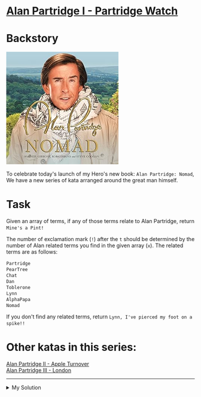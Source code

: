 # [Alan Partridge I - Partridge Watch](https://www.codewars.com/kata/5808c8eff0ed4210de000008)

# Backstory

![](./../images/alan_partidge.jpg)

To celebrate today's launch of my Hero's new book: `Alan Partridge: Nomad`, We have a new series of kata arranged around the great man himself.

# Task

Given an array of terms, if any of those terms relate to Alan Partridge, return `Mine's a Pint!`

The number of exclamation mark (`!`) after the `t` should be determined by the number of Alan related terms you find in the given array (`x`). The related terms are as follows:

    Partridge
    PearTree
    Chat
    Dan
    Toblerone
    Lynn
    AlphaPapa
    Nomad

If you don't find any related terms, return `Lynn, I've pierced my foot on a spike!!`

# Other katas in this series:

[Alan Partridge II - Apple Turnover](https://www.codewars.com/kata/alan-partridge-ii-apple-turnover)  
[Alan Partridge III - London](https://www.codewars.com/kata/alan-partridge-iii-london)

---

<details><summary>My Solution</summary>

```js
function part(x) {
  const terms = ['Partridge', 'PearTree', 'Chat', 'Dan', 'Toblerone', 'Lynn', 'AlphaPapa', 'Nomad']
  let match = 0
  for (let w of x) {
    if (terms.includes(w)) match++
  }

  return match ? `Mine's a Pint${'!'.repeat(match)}` : `Lynn, I've pierced my foot on a spike!!`
}
```

</details>
